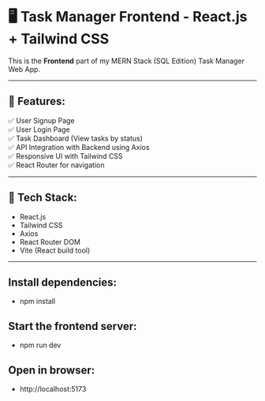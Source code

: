 # 🖥️ Task Manager Frontend - React.js + Tailwind CSS

This is the **Frontend** part of my MERN Stack (SQL Edition) Task Manager Web App.

---

## 📌 Features:

✅ User Signup Page  
✅ User Login Page  
✅ Task Dashboard (View tasks by status)  
✅ API Integration with Backend using Axios  
✅ Responsive UI with Tailwind CSS  
✅ React Router for navigation

---

## 🚀 Tech Stack:

- React.js
- Tailwind CSS
- Axios
- React Router DOM
- Vite (React build tool)

---

## Install dependencies:
 - npm install
## Start the frontend server:
 - npm run dev
## Open in browser:
 - http://localhost:5173



